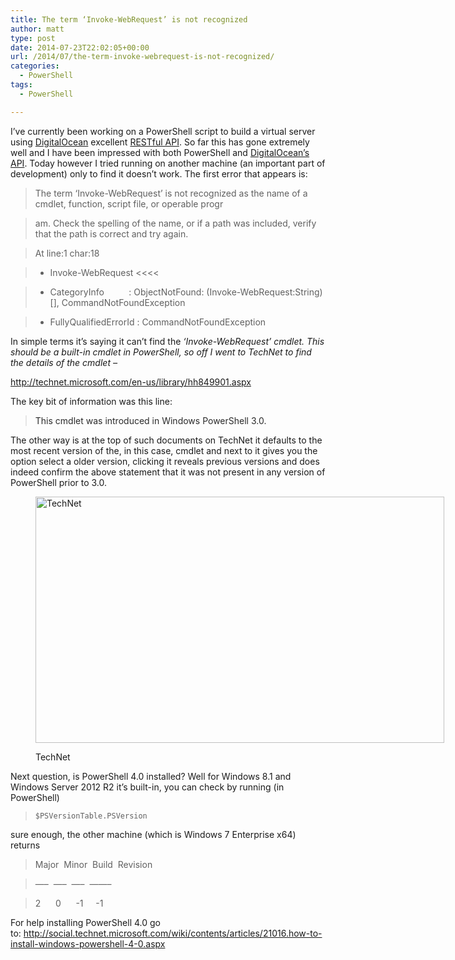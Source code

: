 ```yaml
---
title: The term ‘Invoke-WebRequest’ is not recognized
author: matt
type: post
date: 2014-07-23T22:02:05+00:00
url: /2014/07/the-term-invoke-webrequest-is-not-recognized/
categories:
  - PowerShell
tags:
  - PowerShell

---
```

I&#8217;ve currently been working on a PowerShell script to build a virtual server using <a href="https://www.digitalocean.com/" target="_blank" rel="nofollow">DigitalOcean</a> excellent <a href="https://developers.digitalocean.com/" target="_blank" rel="nofollow">RESTful API</a>. So far this has gone extremely well and I have been impressed with both PowerShell and <a href="https://www.digitalocean.com/" target="_blank" rel="nofollow">DigitalOcean&#8217;s</a> <a href="https://developers.digitalocean.com/" target="_blank" rel="nofollow">API</a>. Today however I tried running on another machine (an important part of development) only to find it doesn&#8217;t work. The first error that appears is:

> The term &#8216;Invoke-WebRequest&#8217; is not recognized as the name of a cmdlet, function, script file, or operable progr
  
> am. Check the spelling of the name, or if a path was included, verify that the path is correct and try again.
  
> At line:1 char:18
  
> + Invoke-WebRequest <<<<
  
> + CategoryInfo          : ObjectNotFound: (Invoke-WebRequest:String) [], CommandNotFoundException
  
> + FullyQualifiedErrorId : CommandNotFoundException

In simple terms it&#8217;s saying it can&#8217;t find the <span style="font-style: italic;">&#8216;Invoke-WebRequest&#8217; cmdlet. This should be a built-in cmdlet in PowerShell, so off I went to TechNet to find the details of the cmdlet &#8211; </span>

<a href="http://technet.microsoft.com/en-us/library/hh849901.aspx" target="_blank" rel="nofollow">http://technet.microsoft.com/en-us/library/hh849901.aspx</a>

The key bit of information was this line:

> <span style="color: #2a2a2a;">This cmdlet was introduced in Windows PowerShell 3.0.</span>

The other way is at the top of such documents on TechNet it defaults to the most recent version of the, in this case, cmdlet and next to it gives you the option select a older version, clicking it reveals previous versions and does indeed confirm the above statement that it was not present in any version of PowerShell prior to 3.0.<figure id="attachment_155" style="width: 654px" class="wp-caption aligncenter">

<a href="//matt40k.uk/img/2014/08/invoke-webrequest1.png" target="_blank" rel="nofollow"><img class="wp-image-155 size-full" src="//matt40k.uk/img/2014/07/invoke-webrequest.png" alt="TechNet" width="654" height="394" /></a><figcaption class="wp-caption-text">TechNet</figcaption></figure> 

Next question, is PowerShell 4.0 installed? Well for Windows 8.1 and Windows Server 2012 R2 it&#8217;s built-in, you can check by running (in PowerShell)

>     $PSVersionTable.PSVersion

sure enough, the other machine (which is Windows 7 Enterprise x64) returns

> Major  Minor  Build  Revision
  
> &#8212;&#8211;  &#8212;&#8211;  &#8212;&#8211;  &#8212;&#8212;&#8211;
  
> 2      0      -1     -1

For help installing PowerShell 4.0 go to: <a href="http://social.technet.microsoft.com/wiki/contents/articles/21016.how-to-install-windows-powershell-4-0.aspx" target="_blank" rel="nofollow">http://social.technet.microsoft.com/wiki/contents/articles/21016.how-to-install-windows-powershell-4-0.aspx</a>

&nbsp;

&nbsp;

&nbsp;
